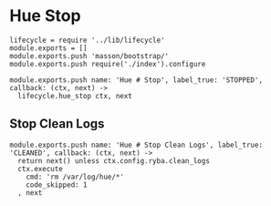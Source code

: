 
# Hue Stop

    lifecycle = require '../lib/lifecycle'
    module.exports = []
    module.exports.push 'masson/bootstrap/'
    module.exports.push require('./index').configure

    module.exports.push name: 'Hue # Stop', label_true: 'STOPPED', callback: (ctx, next) ->
      lifecycle.hue_stop ctx, next

## Stop Clean Logs

    module.exports.push name: 'Hue # Stop Clean Logs', label_true: 'CLEANED', callback: (ctx, next) ->
      return next() unless ctx.config.ryba.clean_logs
      ctx.execute
        cmd: 'rm /var/log/hue/*'
        code_skipped: 1
      , next


